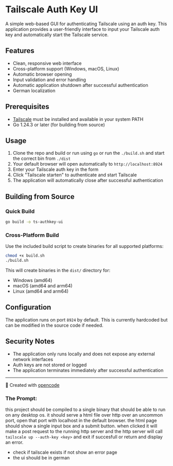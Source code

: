 # Tailscale Auth Key UI

A simple web-based GUI for authenticating Tailscale using an auth key. This application provides a user-friendly interface to input your Tailscale auth key and automatically start the Tailscale service.

## Features

- Clean, responsive web interface
- Cross-platform support (Windows, macOS, Linux)
- Automatic browser opening
- Input validation and error handling
- Automatic application shutdown after successful authentication
- German localization

## Prerequisites

- [Tailscale](https://tailscale.com/) must be installed and available in your system PATH
- Go 1.24.3 or later (for building from source)

## Usage

1. Clone the repo and build or run using `go` or run the `./build.sh` and start the correct bin from `./dist`
2. Your default browser will open automatically to `http://localhost:8924`
3. Enter your Tailscale auth key in the form
4. Click "Tailscale starten" to authenticate and start Tailscale
5. The application will automatically close after successful authentication

## Building from Source

### Quick Build
```bash
go build -o ts-authkey-ui
```

### Cross-Platform Build
Use the included build script to create binaries for all supported platforms:

```bash
chmod +x build.sh
./build.sh
```

This will create binaries in the `dist/` directory for:
- Windows (amd64)
- macOS (amd64 and arm64)
- Linux (amd64 and arm64)

## Configuration

The application runs on port `8924` by default. This is currently hardcoded but can be modified in the source code if needed.

## Security Notes

- The application only runs locally and does not expose any external network interfaces
- Auth keys are not stored or logged
- The application terminates immediately after successful authentication

---

🤖 Created with [opencode](https://opencode.ai)

### The Prompt:

this project should be compiled to a single binary that should be able to run on any desktop os.
it should serve a html file over http over an uncommon port, open that port with localhost in the default browser.
the html page should show a single input box and a submit button.
when clicked it will make a post request to the running http server and the http server will call `tailscale up --auth-key <key>` and exit if succesfull or return and display an error.
- check if tailscale exists if not show an error page
- the ui should be in german
